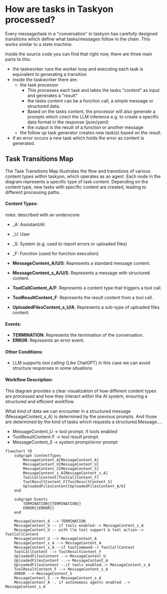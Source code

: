 # How are tasks in Taskyon processed?

Every message/task in a "conversation" in taskyon has carefully designed
transitions which define what tasks/messages follow in the chain. This works similar to a state machine.

Inside the source code you can find that right now, there are three main parts to this:

- the taskworker runs the worker loop and executing each task is equivalent to generating a transition
- inside the taskworker there are:
  - the task processor
    - This processes each task and takes the tasks "content" as input and generates a "result"
    - the tasks content can be a function call, a simple message or structured data.
    - Based on the tasks content, the processor will also generate a prompts which cirect the LLM inference e.g. to create a specific data format in the response (json/yaml)
    - the output is the result of a function or another message
  - the follow up task generator creates new task(s) based on the result.
- if an error occurs a new task which holds the error as content is generated.

## Task Transitions Map

The Task Transitions Map illustrates the flow and transitions of various content types within taskyon, which operates as an agent. Each node in the diagram represents a specific type of task content. Depending on the content type, new tasks with specific content are created, leading to different processing paths.

#### Content Types:

roles: described with an underscore:

- \_A: Assistant/AI
- \_U: User
- \_S: System (e.g. used to report errors or uploaded files)
- \_F: Function (used for function execution)

- **MessageContent_A/U/S**: Represents a standard message content.
- **MessageContent_s_A/U/S**: Represents a message with structured content.
- **ToolCallContent_A/F**: Represents a content type that triggers a tool call.
- **ToolResultContent_F**: Represents the result content from a tool call.
- **UploadedFilesContent_s_U/A**: Represents a sub-type of uploaded files content.

#### Events:

- **TERMINATION**: Represents the termination of the conversation.
- **ERROR**: Represents an error event.

#### Other Conditions:

- LLM supports _tool calling_ (Like ChatGPT) in this case we can avoid structure responses in some
  situations

#### Workflow Description:

This diagram provides a clear visualization of how different content types are processed and how they interact within the AI system, ensuring a structured and efficient workflow.

What _kind_ of data we can encounter in a structured message (MessageContent_s_A) is determined by the previous
prompts. And those are determined by the kind of tasks which requests a structured Message....

- MessageContent_U -> tool prompt, if tools enabled
- ToolResultContent-F -> tool result prompt.
- MessageContent_S -> system prompt/error prompt

```mermaid
flowchart TD
    subgraph ContentTypes
        MessageContent_A[MessageContent_A]
        MessageContent_U[MessageContent_U]
        MessageContent_S[MessageContent_S]
        MessageContent_s_A[MessageContent_s_A]
        ToolCallContent[ToolCallContent_F]
        ToolResultContent_F[ToolResultContent_S]
        UploadedFilesContent[UploadedFilesContent_A/U]
    end

    subgraph Events
        TERMINATION{{TERMINATION}}
        ERROR{{ERROR}}
    end

    MessageContent_A --> TERMINATION
    MessageContent_U -- if tools enabled--> MessageContent_s_A
    MessageContent_U -- with llm tool support & tool action--> ToolCallContent
    MessageContent_U --> MessageContent_A
    MessageContent_s_A --> MessageContent_A
    MessageContent_s_A --if toolCommand--> ToolCallContent
    ToolCallContent --> ToolResultContent_F
    UploadedFilesContent --> MessageContent_U
    UploadedFilesContent -.-> MessageContent_A
    UploadedFilesContent -.if tools enabled.-> MessageContent_s_A
    ToolResultContent_F --> MessageContent_s_A
    ERROR --> MessageContent_S
    MessageContent_S --> MessageContent_s_A
    MessageContent_A -. if autonomous agents enabled .-> MessageContent_s_A
```
